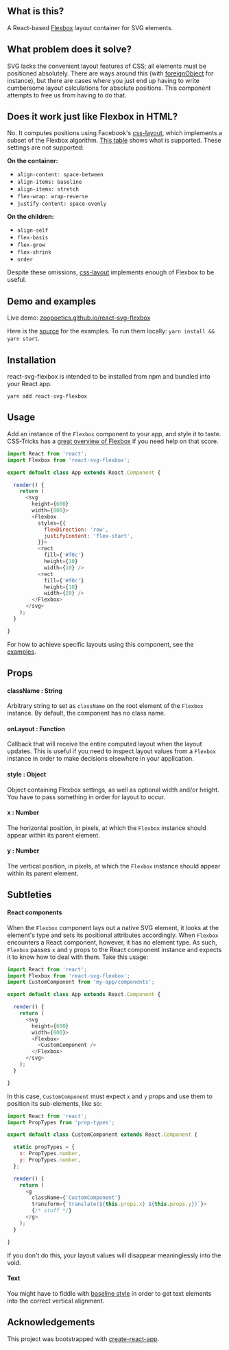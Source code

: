 ## What is this?
A React-based [Flexbox](https://developer.mozilla.org/en-US/docs/Web/CSS/CSS_Flexible_Box_Layout/Basic_Concepts_of_Flexbox) layout container for SVG elements.

## What problem does it solve?
SVG lacks the convenient layout features of CSS; all elements must be positioned absolutely. There are ways around this (with [foreignObject](https://developer.mozilla.org/en-US/docs/Web/SVG/Element/foreignObject) for instance), but there are cases where you just end up having to write cumbersome layout calculations for absolute positions. This component attempts to free us from having to do that.

## Does it work just like Flexbox in HTML?

No. It computes positions using Facebook's [css-layout](https://www.npmjs.com/package/css-layout), which implements a subset of the  Flexbox algorithm. [This table](https://www.npmjs.com/package/css-layout#supported-attributes) shows what is supported. These settings are not supported:

**On the container:**

* `align-content: space-between`
* `align-items: baseline`
* `align-items: stretch`
* `flex-wrap: wrap-reverse`
* `justify-content: space-evenly`

**On the children:**

* `align-self`
* `flex-basis`
* `flex-grow`
* `flex-shrink`
* `order`

Despite these omissions, [css-layout](https://www.npmjs.com/package/css-layout) implements enough of Flexbox to be useful.

## Demo and examples

Live demo: [zoopoetics.github.io/react-svg-flexbox](http://zoopoetics.github.io/react-svg-flexbox/)

Here is the [source](https://github.com/zoopoetics/react-svg-flexbox/blob/master/src/index.story.js) for the examples. To run them locally: `yarn install && yarn start`.

## Installation

react-svg-flexbox is intended to be installed from npm and bundled into your React app.

```
yarn add react-svg-flexbox
```

## Usage

Add an instance of the `Flexbox` component to your app, and style it to taste. CSS-Tricks has a [great overview of Flexbox](https://css-tricks.com/snippets/css/a-guide-to-flexbox) if you need help on that score.

```js
import React from 'react';
import Flexbox from 'react-svg-flexbox';

export default class App extends React.Component {

  render() {
    return (
      <svg
        height={600}
        width={800}>
        <Flexbox
          styles={{
            flexDirection: 'row',
            justifyContent: 'flex-start',
          }}>
          <rect
            fill={'#f0c'}
            height={10}
            width={10} />
          <rect
            fill={'#f0c'}
            height={10}
            width={20} />
        </Flexbox>
      </svg>
    );
  }

}
```

For how to achieve specific layouts using this component, see the [examples](https://github.com/zoopoetics/react-svg-flexbox/blob/master/src/index.story.js).

## Props

#### className : String

Arbitrary string to set as `className` on the root element of the `Flexbox` instance. By default, the component has no class name.

#### onLayout : Function

Callback that will receive the entire computed layout when the layout updates. This is useful if you need to inspect layout values from a `Flexbox` instance in order to make decisions elsewhere in your application.

#### style : Object

Object containing Flexbox settings, as well as optional width and/or height. You have to pass something in order for layout to occur.

#### x : Number

The horizontal position, in pixels, at which the `Flexbox` instance should appear within its parent element.

#### y : Number

The vertical position, in pixels, at which the `Flexbox` instance should appear within its parent element.

## Subtleties

#### React components

When the `Flexbox` component lays out a native SVG element, it looks at the element's type and sets its positional attributes accordingly. When `Flexbox` encounters a React component, however, it has no element type. As such, `Flexbox` passes `x` and `y` props to the React component instance and expects it to know how to deal with them. Take this usage:

```js
import React from 'react';
import Flexbox from 'react-svg-flexbox';
import CustomComponent from 'my-app/components';

export default class App extends React.Component {

  render() {
    return (
      <svg
        height={600}
        width={800}>
        <Flexbox>
          <CustomComponent />
        </Flexbox>
      </svg>
    );
  }

}
```

In this case, `CustomComponent` must expect `x` and `y` props and use them to position its sub-elements, like so:

```js
import React from 'react';
import PropTypes from 'prop-types';

export default class CustomComponent extends React.Component {

  static propTypes = {
    x: PropTypes.number,
    y: PropTypes.number,
  };

  render() {
    return (
      <g
        className={'CustomComponent'}
        transform={`translate(${this.props.x} ${this.props.y})`}>
        {/* stuff */}
      </g>
    );
  }

}
```

If you don't do this, your layout values will disappear meaninglessly into the void.

#### Text

You might have to fiddle with [baseline style](http://bl.ocks.org/eweitnauer/7325338) in order to get text elements into the correct vertical alignment.

## Acknowledgements

This project was bootstrapped with [create-react-app](https://github.com/facebook/create-react-app).
